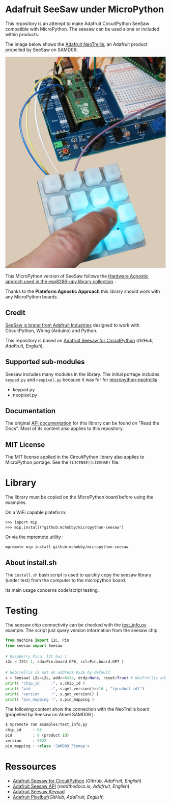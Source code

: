# Adafruit SeeSaw under MicroPython

This repository is an attempt to make Adafruit CircuitPython SeeSaw compatible with MicroPython. The seesaw can be used alone or included within products.

The image below shows the [Adafruit NeoTrellis](https://www.adafruit.com/product/3954), an Adafruit product propelled by SeeSaw on SAMD09.

![Neotrellis propelled by SeeSaw](docs/_static/seesaw-neotrellis.jpg)

This MicroPython version of SeeSaw follows the [Hardware Agnostic approch used in the esp8266-upy library collection](https://github.com/mchobby/esp8266-upy) .

Thanks to the __Plateform Agnostic Approach__ this library should work with any MicroPython boards.

## Credit

[SeeSaw is brand from Adafruit Industries](https://www.adafruit.com/search?q=seesaw) designed to work with CircuitPython, Wiring (Arduino) and Python.

This repository is based on [Adafruit Seesaw for CircuitPython](https://github.com/adafruit/Adafruit_CircuitPython_seesaw/blob/main/adafruit_seesaw/seesaw.py) (_GitHub, AdaFruit, English_).

## Supported sub-modules

Seesaw includes many modules in the library. The initial portage includes `keypad.py` and `neopixel.py` because it was for for [micropython-neotrellis](https://github.com/mchobby/micropython-neotrellis) .

* keypad.py
* neopixel.py

## Documentation

The original [API documentation](https://docs.circuitpython.org/projects/seesaw/en/latest/) for this library can be found on "Read the Docs". Most of its content also applies to this repository.

## MIT License 

The MIT license applied in the CircuitPython library also applies to MicroPython portage.
See the `[LICENSE](LICENSE)` file.

# Library

The library must be copied on the MicroPython board before using the examples.

On a WiFi capable plateform:

```
>>> import mip
>>> mip.install("github:mchobby/micropython-seesaw")
```

Or via the mpremote utility :

```
mpremote mip install github:mchobby/micropython-seesaw
```

## About install.sh

The `install.sh` bash script is used to quickly copy the seesaw library (under test) from the computer to the micropython board.

Its main usage concerns code/script testing.

# Testing

The seesaw chip connectivity can be checked with the [test_info.py](examples/test_info.py) example. The script just query version information from the seesaw chip.

``` python
from machine import I2C, Pin
from seesaw import Seesaw

# Raspberry Pico: I2C bus 1 
i2c = I2C( 1, sda=Pin.board.GP6, scl=Pin.board.GP7 )

# NeoTrellis is set on address 0x2E by default
s = Seesaw( i2c=i2c, addr=0x2e, drdy=None, reset=True) # NeoTrellis addr, readypin, soft_reset
print( "chip_id     :", s.chip_id )
print( "pid         :", s.get_version()>>16 , "(product id)")
print( "version     :", s.get_version() )
print( "pin_mapping :", s.pin_mapping )
```


The following content show the connection with the NeoTrellis board (propelled by Seesaw on Atmel SAMD09 ).

``` python
$ mpremote run examples/test_info.py 
chip_id     : 85
pid         : 0 (product id)
version     : 9522
pin_mapping : <class 'SAMD09_Pinmap'>
```


# Ressources
* [Adafruit Seesaw for CircuitPython](https://github.com/adafruit/Adafruit_CircuitPython_seesaw/blob/main/adafruit_seesaw/seesaw.py) (_GitHub, AdaFruit, English_)
* [Adafruit Seesaw API](https://seesaw.readthedocs.io/en/latest/api.html) (_readthedocs.io, Adafruit, English_)
* [Adafruit Seesaw Keypad](https://docs.circuitpython.org/projects/seesaw/en/latest/_modules/adafruit_seesaw/keypad.html) 
* [Adafruit Pixelbuf](https://github.com/adafruit/Adafruit_CircuitPython_Pixelbuf)(_GitHub, AdaFruit, English_)